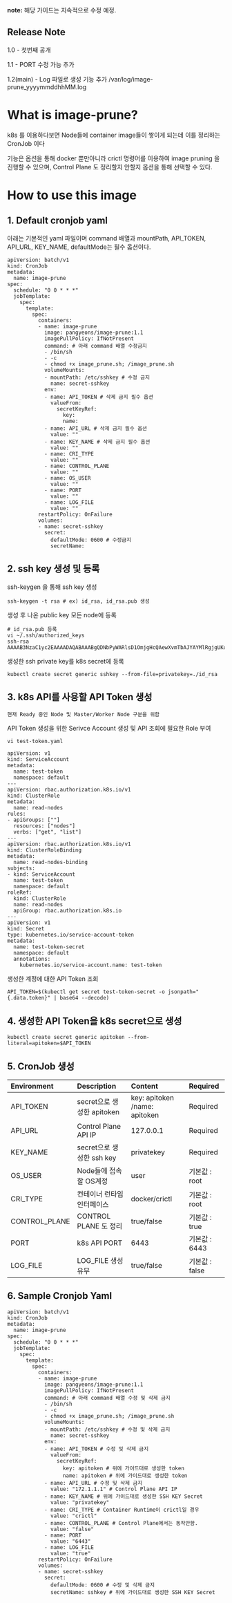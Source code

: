 **note:** 해당 가이드는 지속적으로 수정 예정.
## Release Note
1.0 - 첫번째 공개

1.1 - PORT 수정 가능 추가

1.2(main) - Log 파일로 생성 기능 추가 /var/log/image-prune_yyyymmddhhMM.log

# What is image-prune?
k8s 를 이용하다보면 Node들에 container image들이 쌓이게 되는데 이를 정리하는 CronJob 이다

기능은 옵션을 통해 docker 뿐만아니라 crictl 명령어를 이용하여 image pruning 을 진행할 수 있으며,
Control Plane 도 정리할지 안할지 옵션을 통해 선택할 수 있다.


# How to use this image

## 1. Default cronjob yaml
아래는 기본적인 yaml 파일이며 command 배열과 mountPath, API_TOKEN, API_URL, KEY_NAME, defaultMode는 필수 옵션이다.
```
apiVersion: batch/v1
kind: CronJob
metadata:
  name: image-prune
spec:
  schedule: "0 0 * * *"
  jobTemplate:
    spec:
      template:
        spec:
          containers:
          - name: image-prune
            image: pangyeons/image-prune:1.1
            imagePullPolicy: IfNotPresent
            command: # 아래 command 배열 수정금지
            - /bin/sh
            - -c
            - chmod +x image_prune.sh; /image_prune.sh
            volumeMounts:
            - mountPath: /etc/sshkey # 수정 금지
              name: secret-sshkey
            env:
            - name: API_TOKEN # 삭제 금지 필수 옵션
              valueFrom:
                secretKeyRef:
                  key:
                  name: 
            - name: API_URL # 삭제 금지 필수 옵션
              value: ""
            - name: KEY_NAME # 삭제 금지 필수 옵션
              value: ""
            - name: CRI_TYPE
              value: ""
            - name: CONTROL_PLANE
              value: ""
            - name: OS_USER
              value: ""
            - name: PORT
              value: ""
            - name: LOG_FILE
              value: ""
          restartPolicy: OnFailure
          volumes:
          - name: secret-sshkey
            secret:
              defaultMode: 0600 # 수정금지
              secretName:

```

## 2. ssh key 생성 및 등록
ssh-keygen 을 통해 ssh key 생성
```
ssh-keygen -t rsa # ex) id_rsa, id_rsa.pub 생성
```

생성 후 나온 public key 모든 node에 등록
```
# id_rsa.pub 등록
vi ~/.ssh/authorized_keys
ssh-rsa AAAAB3NzaC1yc2EAAAADAQABAAABgQDNbPyWARlsD1OmjgHcQAewXvmTbAJYAYMlRgjgUKu69uVyKB8ZS0n3KuLJy9JoTF4y/VOL5DTCU2TFb1A1eIhM4Ox5sPoNTWIG7
```

생성한 ssh private key를 k8s secret에 등록
```
kubectl create secret generic sshkey --from-file=privatekey=./id_rsa
```



## 3. k8s API를 사용할 API Token 생성
`현재 Ready 중인 Node 및 Master/Worker Node 구분을 위함`

API Token 생성을 위한 Serivce Account 생성 및 API 조회에 필요한 Role 부여
```
vi test-token.yaml

apiVersion: v1
kind: ServiceAccount
metadata:
  name: test-token
  namespace: default
---
apiVersion: rbac.authorization.k8s.io/v1
kind: ClusterRole
metadata:
  name: read-nodes
rules:
- apiGroups: [""]
  resources: ["nodes"]
  verbs: ["get", "list"]
---
apiVersion: rbac.authorization.k8s.io/v1
kind: ClusterRoleBinding
metadata:
  name: read-nodes-binding
subjects:
- kind: ServiceAccount
  name: test-token
  namespace: default
roleRef:
  kind: ClusterRole
  name: read-nodes
  apiGroup: rbac.authorization.k8s.io
---
apiVersion: v1
kind: Secret
type: kubernetes.io/service-account-token
metadata:
  name: test-token-secret
  namespace: default
  annotations:
    kubernetes.io/service-account.name: test-token
```


생성한 계정에 대한 API Token 조회
```
API_TOKEN=$(kubectl get secret test-token-secret -o jsonpath="{.data.token}" | base64 --decode)
```

## 4. 생성한 API Token을 k8s secret으로 생성
```
kubectl create secret generic apitoken --from-literal=apitoken=$API_TOKEN
```

## 5. CronJob 생성
| Environment | Description | Content | Required |
|:-|:-|:-|:-|
| API_TOKEN | secret으로 생성한 apitoken | key: apitoken /name: apitoken | Required |
| API_URL | Control Plane API IP | 127.0.0.1 | Required |
| KEY_NAME | secret으로 생성한 ssh key |	privatekey | Required |
|OS_USER | Node들에 접속할 OS계정 | user | 기본값 : root | |
| CRI_TYPE | 컨테이너 런타임 인터페이스 | docker/crictl | 기본값 : root | |
| CONTROL_PLANE | CONTROL PLANE 도 정리 | true/false | 기본값 : true | |
| PORT | k8s API PORT | 6443 | 기본값 : 6443 | |
| LOG_FILE | LOG_FILE 생성 유무 | true/false | 기본값 : false | |

## 6. Sample Cronjob Yaml
```
apiVersion: batch/v1
kind: CronJob
metadata:
  name: image-prune
spec:
  schedule: "0 0 * * *"
  jobTemplate:
    spec:
      template:
        spec:
          containers:
          - name: image-prune
            image: pangyeons/image-prune:1.1
            imagePullPolicy: IfNotPresent
            command: # 아래 command 배열 수정 및 삭제 금지
            - /bin/sh
            - -c
            - chmod +x image_prune.sh; /image_prune.sh
            volumeMounts:
            - mountPath: /etc/sshkey # 수정 및 삭제 금지
              name: secret-sshkey
            env:
            - name: API_TOKEN # 수정 및 삭제 금지
              valueFrom:
                secretKeyRef:
                  key: apitoken # 위에 가이드대로 생성한 token
                  name: apitoken # 위에 가이드대로 생성한 token
            - name: API_URL # 수정 및 삭제 금지
              value: "172.1.1.1" # Control Plane API IP
            - name: KEY_NAME # 위에 가이드대로 생성한 SSH KEY Secret
              value: "privatekey"
            - name: CRI_TYPE # Container Runtime이 crictl일 경우
              value: "crictl"
            - name: CONTROL_PLANE # Control Plane에서는 동작안함.
              value: "false"
            - name: PORT
              value: "6443"
            - name: LOG_FILE
              value: "true"
          restartPolicy: OnFailure
          volumes:
          - name: secret-sshkey
            secret:
              defaultMode: 0600 # 수정 및 삭제 금지
              secretName: sshkey # 위에 가이드대로 생성한 SSH KEY Secret
```
